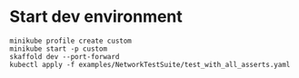 # Start dev environment

```shell
minikube profile create custom
minikube start -p custom
skaffold dev --port-forward
kubectl apply -f examples/NetworkTestSuite/test_with_all_asserts.yaml
```
